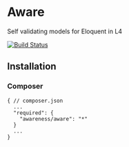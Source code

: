 # Aware
Self validating models for Eloquent in L4

[![Build Status](https://travis-ci.org/awareness/aware.png?branch=master)](https://travis-ci.org/awareness/aware)

## Installation

### Composer

```
{ // composer.json
  ...
  "required": {
    "awareness/aware": "*"
  }
  ...
}
```
